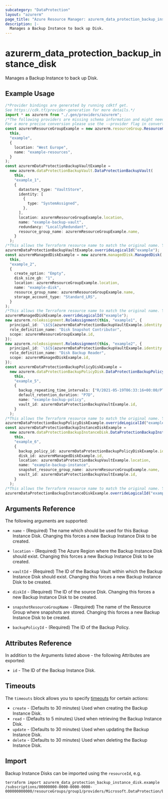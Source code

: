 ```yaml
---
subcategory: "DataProtection"
layout: "azurerm"
page_title: "Azure Resource Manager: azurerm_data_protection_backup_instance_disk"
description: |-
  Manages a Backup Instance to back up Disk.
---
```


# azurerm\_data\_protection\_backup\_instance\_disk

Manages a Backup Instance to back up Disk.

## Example Usage

```typescript
/*Provider bindings are generated by running cdktf get.
See https://cdk.tf/provider-generation for more details.*/
import * as azurerm from "./.gen/providers/azurerm";
/*The following providers are missing schema information and might need manual adjustments to synthesize correctly: azurerm.
For a more precise conversion please use the --provider flag in convert.*/
const azurermResourceGroupExample = new azurerm.resourceGroup.ResourceGroup(
  this,
  "example",
  {
    location: "West Europe",
    name: "example-resources",
  }
);
const azurermDataProtectionBackupVaultExample =
  new azurerm.dataProtectionBackupVault.DataProtectionBackupVault(
    this,
    "example_1",
    {
      datastore_type: "VaultStore",
      identity: [
        {
          type: "SystemAssigned",
        },
      ],
      location: azurermResourceGroupExample.location,
      name: "example-backup-vault",
      redundancy: "LocallyRedundant",
      resource_group_name: azurermResourceGroupExample.name,
    }
  );
/*This allows the Terraform resource name to match the original name. You can remove the call if you don't need them to match.*/
azurermDataProtectionBackupVaultExample.overrideLogicalId("example");
const azurermManagedDiskExample = new azurerm.managedDisk.ManagedDisk(
  this,
  "example_2",
  {
    create_option: "Empty",
    disk_size_gb: "1",
    location: azurermResourceGroupExample.location,
    name: "example-disk",
    resource_group_name: azurermResourceGroupExample.name,
    storage_account_type: "Standard_LRS",
  }
);
/*This allows the Terraform resource name to match the original name. You can remove the call if you don't need them to match.*/
azurermManagedDiskExample.overrideLogicalId("example");
new azurerm.roleAssignment.RoleAssignment(this, "example1", {
  principal_id: `\${${azurermDataProtectionBackupVaultExample.identity.fqn}[0].principal_id}`,
  role_definition_name: "Disk Snapshot Contributor",
  scope: azurermResourceGroupExample.id,
});
new azurerm.roleAssignment.RoleAssignment(this, "example2", {
  principal_id: `\${${azurermDataProtectionBackupVaultExample.identity.fqn}[0].principal_id}`,
  role_definition_name: "Disk Backup Reader",
  scope: azurermManagedDiskExample.id,
});
const azurermDataProtectionBackupPolicyDiskExample =
  new azurerm.dataProtectionBackupPolicyDisk.DataProtectionBackupPolicyDisk(
    this,
    "example_5",
    {
      backup_repeating_time_intervals: ["R/2021-05-19T06:33:16+00:00/PT4H"],
      default_retention_duration: "P7D",
      name: "example-backup-policy",
      vault_id: azurermDataProtectionBackupVaultExample.id,
    }
  );
/*This allows the Terraform resource name to match the original name. You can remove the call if you don't need them to match.*/
azurermDataProtectionBackupPolicyDiskExample.overrideLogicalId("example");
const azurermDataProtectionBackupInstanceDiskExample =
  new azurerm.dataProtectionBackupInstanceDisk.DataProtectionBackupInstanceDisk(
    this,
    "example_6",
    {
      backup_policy_id: azurermDataProtectionBackupPolicyDiskExample.id,
      disk_id: azurermManagedDiskExample.id,
      location: azurermDataProtectionBackupVaultExample.location,
      name: "example-backup-instance",
      snapshot_resource_group_name: azurermResourceGroupExample.name,
      vault_id: azurermDataProtectionBackupVaultExample.id,
    }
  );
/*This allows the Terraform resource name to match the original name. You can remove the call if you don't need them to match.*/
azurermDataProtectionBackupInstanceDiskExample.overrideLogicalId("example");

```

## Arguments Reference

The following arguments are supported:

*   `name` - (Required) The name which should be used for this Backup Instance Disk. Changing this forces a new Backup Instance Disk to be created.

*   `location` - (Required) The Azure Region where the Backup Instance Disk should exist. Changing this forces a new Backup Instance Disk to be created.

*   `vaultId` - (Required) The ID of the Backup Vault within which the Backup Instance Disk should exist. Changing this forces a new Backup Instance Disk to be created.

*   `diskId` - (Required) The ID of the source Disk. Changing this forces a new Backup Instance Disk to be created.

*   `snapshotResourceGroupName` - (Required) The name of the Resource Group where snapshots are stored. Changing this forces a new Backup Instance Disk to be created.

*   `backupPolicyId` - (Required) The ID of the Backup Policy.

## Attributes Reference

In addition to the Arguments listed above - the following Attributes are exported:

* `id` - The ID of the Backup Instance Disk.

## Timeouts

The `timeouts` block allows you to specify [timeouts](https://www.terraform.io/language/resources/syntax#operation-timeouts) for certain actions:

* `create` - (Defaults to 30 minutes) Used when creating the Backup Instance Disk.
* `read` - (Defaults to 5 minutes) Used when retrieving the Backup Instance Disk.
* `update` - (Defaults to 30 minutes) Used when updating the Backup Instance Disk.
* `delete` - (Defaults to 30 minutes) Used when deleting the Backup Instance Disk.

## Import

Backup Instance Disks can be imported using the `resourceId`, e.g.

```shell
terraform import azurerm_data_protection_backup_instance_disk.example /subscriptions/00000000-0000-0000-0000-000000000000/resourceGroups/group1/providers/Microsoft.DataProtection/backupVaults/vault1/backupInstances/backupInstance1
```
